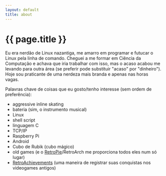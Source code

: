 ```yaml
---
layout: default
title: about
---
```

# {{ page.title }}

Eu era nerdão de Linux nazantiga, me amarro em programar e futucar o Linux pela linha de comando. Cheguei a me formar em Ciência
da Computação e achava que iria trabalhar com isso, mas o acaso acabou me levando para outra área (se preferir pode substituir
"acaso" por "dinheiro"). Hoje sou praticante de uma nerdeza mais branda e apenas nas horas vagas.

Palavras chave de coisas que eu gosto/tenho interesse (sem ordem de preferência):

- aggressive inline skating
- bateria (sim, o instrumento musical)
- Linux
- shell script
- linguagem C
- TCP/IP
- Raspberry Pi
- Android
- Cubo de Rubik (cubo mágico)
- old games (e o [RetroPie](http://retropie.org.uk/)/RetroArch me proporciona todos eles num só lugar)
- [RetroAchievements](http://retroachievements.org) (uma maneira de registrar suas conquistas nos videogames antigos)
